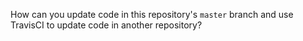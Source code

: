 How can you update code in this repository's `master` branch and use TravisCI to update code in another repository?